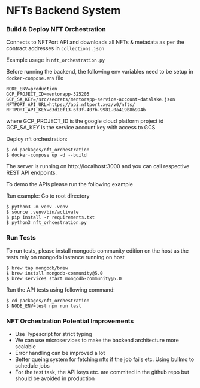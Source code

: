 # NFTs Backend System

### Build & Deploy NFT Orchestration

Connects to NFTPort API and downloads all NFTs & metadata as per the contract addresses in `collections.json`

Example usage in `nft_orchestration.py`

Before running the backend, the following env variables need to be setup in `docker-compose.env` file
```
NODE_ENV=production
GCP_PROJECT_ID=mentorapp-325205
GCP_SA_KEY=/src/secrets/mentorapp-service-account-datalake.json
NFTPORT_API_URL=https://api.nftport.xyz/v0/nfts/
NFTPORT_API_KEY=d3d10f13-6f3f-407b-9981-0a419b8b994b
```
where
GCP_PROJECT_ID is the google cloud platform project id
GCP_SA_KEY is the service account key with access to GCS

Deploy nft orchestration:

```
$ cd packages/nft_orchestration
$ docker-compose up -d --build
```

The server is running on http://localhost:3000 and you can call respective REST
API endpoints.

To demo the APIs please run the following example

Run example:
Go to root directory

```
$ python3 -m venv .venv
$ source .venv/bin/activate
$ pip install -r requirements.txt
$ python3 nft_orhcestration.py 
```
### Run Tests
To run tests, please install mongodb community edition on the host as the tests
rely on mongodb instance running on host
```
$ brew tap mongodb/brew
$ brew install mongodb-community@5.0
$ brew services start mongodb-community@5.0
```
Run the API tests using following command:
```
$ cd packages/nft_orchestration
$ NODE_ENV=test npm run test
```
### NFT Orchestration Potential Improvements
- Use Typescript for strict typing
- We can use microservices to make the backend architecture more scalable
- Error handling can be improved a lot
- Better queing system for fetching nfts if the job fails etc. Using bullmq to schedule jobs
- For the test task, the API keys etc. are commited in the github repo but should be
avoided in production
